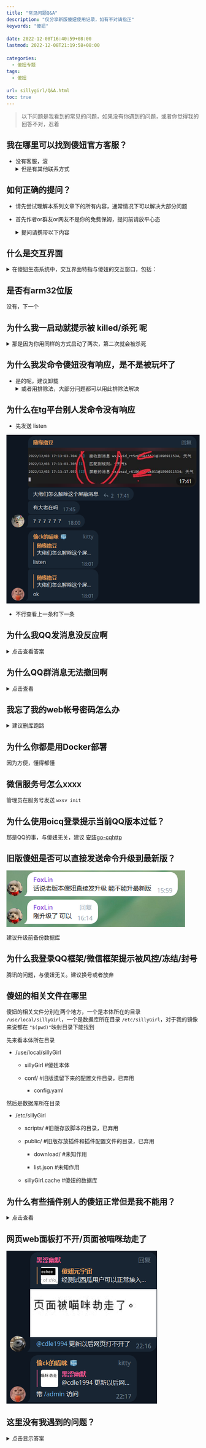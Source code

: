 ```yaml
---
title: "常见问题Q&A"
description: "仅分享新版傻妞使用记录，如有不对请指正"
keywords: "傻妞"

date: 2022-12-08T16:40:59+08:00
lastmod: 2022-12-08T21:19:58+08:00

categories:
  - 傻妞专题
tags:
  - 傻妞

url: sillygirl/Q&A.html
toc: true
---
```

> 以下问题是我看到的常见的问题，如果没有你遇到的问题，或者你觉得我的回答不对，忍着

## 我在哪里可以找到傻妞官方客服？

  - 没有客服，滚
    <details>
    <summary>但是有其他联系方式</summary>
    <pre>
        - TG频道 <a href="https://t.me/kczz2021">傻妞元宇宙</a>
        - TG群组 <a href="https://t.me/trialerr">好好学习群</a>
        - QQ群组 <a href="https://jq.qq.com/?_wv=1027&k=rtL5kSVO">傻妞技术交流群</a> PS:近乎死群
        - 微信群组 PS:早就死群了
        - 项目地址 <a href="https://github.com/cdle/sillyGirl">https://github.com/cdle/sillyGirl</a> PS：没什么用，只能下载最新版本
    </pre>
    </details>

<a name="section1"></a>

## 如何正确的提问？ 

  - 请先尝试理解本系列文章下的所有内容，通常情况下可以解决大部分问题

  - 首先作者or群友or网友不是你的免费保姆，提问前请放平心态

    <details>
    <summary>提问请携带以下内容</summary>
    <pre>
      - 准确描述问题
      - 你的尝试记录
      - 交互界面对话截图
      - 傻妞后台日志截图
      - 傻妞web面板F12截图
      - 必要时候提供服务器连接方式给作者进行诊断
    </pre>
    </details>

## 什么是交互界面

  <details>
  <summary>在傻妞生态系统中，交互界面特指与傻妞的交互窗口，包括：</summary>
  <pre>
  - ssh终端交互
  - 各平台机器人聊天窗口
  - web面板右下角交互界面
  </pre>
  </details>

## 是否有arm32位版

  没有，下一个

## 为什么我一启动就提示被 **killed/杀死** 呢
  <details>
  <summary>那是因为你用同样的方式启动了两次，第二次就会被杀死</summary>
  <pre>
    - 解决方法也很简单，杀死以前的傻妞，重新启动就好了，至于怎么操作，取决于你是什么样的启动方式，参考
    - 或者换Docker版
  </pre>
  </details>

## 为什么我发命令傻妞没有响应，是不是被玩坏了

  - 是的呢，建议卸载
    <details>
    <summary>或者用排除法，大部分问题都可以用此排除法解决</summary>
    <pre>
      1. 首先你要知道傻妞是否有你发送的命令，去已安装插件查看
      2. 你应该检查你是否对接各平台正常，也就是收发消息是否正常
      3. 如果傻妞本体版本与插件版本相差过大也会出现这种情况
      4. 如果是ssh终端交互模式，确定你是不是在交互模式启动的，即 -t
    </pre>
    </details>

## 为什么在tg平台别人发命令没有响应

  - 先发送 listen

  ![image.png](Q&A/image.png)

  - 不行查看上一条和下一条

## 为什么我QQ发消息没反应啊

  <details>
  <summary>点击查看答案</summary>
  <pre>
    - 某些命令仅限管理员使用
    - 某些插件设置了仅在某些平台生效
    - 尝试 
    - 或者查看上两条
  </pre>
  </details>

## 为什么QQ群消息无法撤回啊
  <details>
  <summary>点击查看</summary>
  <pre>
    - 需要傻妞控制的QQ机器人有撤回权限，设置为群管理即可
    - 插件需要有撤回机制
  </pre>
  </details>

##  我忘了我的web帐号密码怎么办
  <details>
  <summary>建议删库跑路</summary>
  <pre>
      #设置账号
      set silly name xxxx
      #设置密码
      set silly password xxxx
      #查看账号
      get silly name
      #查看密码
      get silly password
  </pre>
  </details>

##  为什么你都是用Docker部署

  因为方便，懂得都懂

##  微信服务号怎么xxxx

  管理员在服务号发送 `wxsv init`

##  为什么使用oicq登录提示当前QQ版本过低？

  那是QQ的事，与傻妞无关，建议 [安装go-cqhttp](install-go-cqhttp.html)

##  旧版傻妞是否可以直接发送命令升级到最新版？

  ![image.png](Q&A/image1.png)

  建议升级前备份数据库

##  为什么我登录QQ框架/微信框架提示被风控/冻结/封号

  腾讯的问题，与傻妞无关。建议换号或者放弃

## 傻妞的相关文件在哪里

  傻妞的相关文件分别在两个地方，一个是本体所在的目录 `/use/local/sillyGirl`，一个是数据库所在目录 `/etc/sillyGirl`，对于我的镜像来说都在 `"$(pwd)"`映射目录下能找到

  先来看本体所在目录

  - /use/local/sillyGirl

    - sillyGirl #傻妞本体

    - conf/ #旧版遗留下来的配置文件目录，已弃用

      - config.yaml

  然后是数据库所在目录

  - /etc/sillyGirl

    - scripts/ #旧版存放脚本的目录，已弃用

    - public/ #旧版存放插件和插件配置文件的目录，已弃用

      - download/ #未知作用

      - list.json #未知作用

    - sillyGirl.cache #傻妞的数据库

## 为什么有些插件别人的傻妞正常但是我不能用？
  <details>
  <summary>点击查看</summary>
  <pre>
    - 升级插件
    - 部分插件需要申请key，去插件注释查看
  </pre>
  </details>

## 网页web面板打不开/页面被喵咪劫走了

  ![image.png](Q&A/image2.png)











## 这里没有我遇到的问题？

<details>
<summary>点击显示答案</summary>
<pre>
如果这里没有你遇到的问题，那么群记录可能有，你可以翻一翻记录，群里提问前清闲查看<a href="#section1">如何正确的提问？</a>或者放弃使用傻妞，推荐使用奥特曼
</pre>
</details>